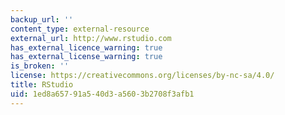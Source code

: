 ```yaml
---
backup_url: ''
content_type: external-resource
external_url: http://www.rstudio.com
has_external_licence_warning: true
has_external_license_warning: true
is_broken: ''
license: https://creativecommons.org/licenses/by-nc-sa/4.0/
title: RStudio
uid: 1ed8a657-91a5-40d3-a560-3b2708f3afb1
---
```

